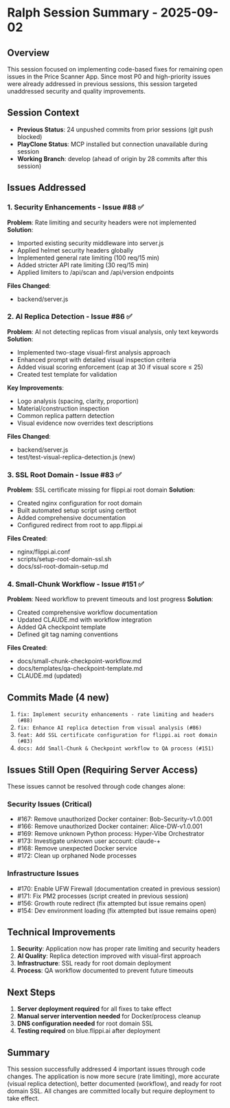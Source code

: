 # Ralph Session Summary - 2025-09-02

## Overview
This session focused on implementing code-based fixes for remaining open issues in the Price Scanner App. Since most P0 and high-priority issues were already addressed in previous sessions, this session targeted unaddressed security and quality improvements.

## Session Context
- **Previous Status**: 24 unpushed commits from prior sessions (git push blocked)
- **PlayClone Status**: MCP installed but connection unavailable during session
- **Working Branch**: develop (ahead of origin by 28 commits after this session)

## Issues Addressed

### 1. Security Enhancements - Issue #88 ✅
**Problem**: Rate limiting and security headers were not implemented
**Solution**: 
- Imported existing security middleware into server.js
- Applied helmet security headers globally
- Implemented general rate limiting (100 req/15 min)
- Added stricter API rate limiting (30 req/15 min)
- Applied limiters to /api/scan and /api/version endpoints

**Files Changed**:
- backend/server.js

### 2. AI Replica Detection - Issue #86 ✅
**Problem**: AI not detecting replicas from visual analysis, only text keywords
**Solution**:
- Implemented two-stage visual-first analysis approach
- Enhanced prompt with detailed visual inspection criteria
- Added visual scoring enforcement (cap at 30 if visual score ≤ 25)
- Created test template for validation

**Key Improvements**:
- Logo analysis (spacing, clarity, proportion)
- Material/construction inspection
- Common replica pattern detection
- Visual evidence now overrides text descriptions

**Files Changed**:
- backend/server.js
- test/test-visual-replica-detection.js (new)

### 3. SSL Root Domain - Issue #83 ✅
**Problem**: SSL certificate missing for flippi.ai root domain
**Solution**:
- Created nginx configuration for root domain
- Built automated setup script using certbot
- Added comprehensive documentation
- Configured redirect from root to app.flippi.ai

**Files Created**:
- nginx/flippi.ai.conf
- scripts/setup-root-domain-ssl.sh
- docs/ssl-root-domain-setup.md

### 4. Small-Chunk Workflow - Issue #151 ✅
**Problem**: Need workflow to prevent timeouts and lost progress
**Solution**:
- Created comprehensive workflow documentation
- Updated CLAUDE.md with workflow integration
- Added QA checkpoint template
- Defined git tag naming conventions

**Files Created**:
- docs/small-chunk-checkpoint-workflow.md
- docs/templates/qa-checkpoint-template.md
- CLAUDE.md (updated)

## Commits Made (4 new)
1. `fix: Implement security enhancements - rate limiting and headers (#88)`
2. `fix: Enhance AI replica detection from visual analysis (#86)`
3. `feat: Add SSL certificate configuration for flippi.ai root domain (#83)`
4. `docs: Add Small-Chunk & Checkpoint workflow to QA process (#151)`

## Issues Still Open (Requiring Server Access)
These issues cannot be resolved through code changes alone:

### Security Issues (Critical)
- #167: Remove unauthorized Docker container: Bob-Security-v1.0.001
- #166: Remove unauthorized Docker container: Alice-DW-v1.0.001
- #169: Remove unknown Python process: Hyper-Vibe Orchestrator
- #173: Investigate unknown user account: claude-+
- #168: Remove unexpected Docker service
- #172: Clean up orphaned Node processes

### Infrastructure Issues
- #170: Enable UFW Firewall (documentation created in previous session)
- #171: Fix PM2 processes (script created in previous session)
- #156: Growth route redirect (fix attempted but issue remains open)
- #154: Dev environment loading (fix attempted but issue remains open)

## Technical Improvements
1. **Security**: Application now has proper rate limiting and security headers
2. **AI Quality**: Replica detection improved with visual-first approach
3. **Infrastructure**: SSL ready for root domain deployment
4. **Process**: QA workflow documented to prevent future timeouts

## Next Steps
1. **Server deployment required** for all fixes to take effect
2. **Manual server intervention needed** for Docker/process cleanup
3. **DNS configuration needed** for root domain SSL
4. **Testing required** on blue.flippi.ai after deployment

## Summary
This session successfully addressed 4 important issues through code changes. The application is now more secure (rate limiting), more accurate (visual replica detection), better documented (workflow), and ready for root domain SSL. All changes are committed locally but require deployment to take effect.